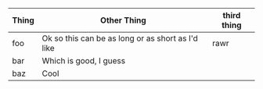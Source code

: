 Thing | Other Thing | third thing
----| ---- | ----
foo | Ok so this can be as long or as short as I'd like | rawr
bar | Which is good, I guess
baz | Cool
